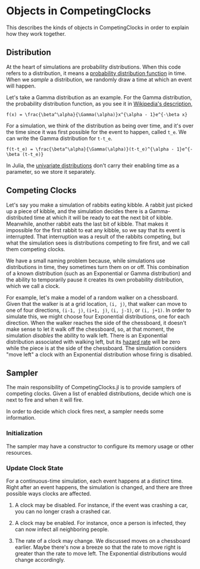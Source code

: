 # Objects in CompetingClocks

This describes the kinds of objects in CompetingClocks in order to explain how they work together.


## Distribution

At the heart of simulations are probability distributions. When this code refers to a distribution, it means a [probability distribution function](https://en.wikipedia.org/wiki/Probability_distribution) in time. When we _sample_ a distribution, we randomly draw a time at which an event will happen.

Let's take a Gamma distribution as an example. For the Gamma distribution, the probability distribution function, as you see it in
[Wikipedia's description](https://en.wikipedia.org/wiki/Gamma_distribution),

``f(x) = \frac{\beta^\alpha}{\Gamma(\alpha)}x^{\alpha - 1}e^{-\beta x}``

For a simulation, we think of the distribution as being over time, and it's over the time since it was first possible for the event to happen, called ``t_e``. We can write the Gamma distribution for ``t-t_e``.

``f(t-t_e) = \frac{\beta^\alpha}{\Gamma(\alpha)}(t-t_e)^{\alpha - 1}e^{-\beta (t-t_e)}``

In Julia, the [univariate distributions](https://juliastats.org/Distributions.jl/stable/univariate/) don't carry their enabling time as a parameter, so we store it separately.


## Competing Clocks

Let's say you make a simulation of rabbits eating kibble. A rabbit just picked up a piece of kibble, and the simulation decides there is a Gamma-distributed time at which it will be ready to eat the next bit of kibble. Meanwhile, another rabbit eats the last bit of kibble. That makes it impossible for the first rabbit to eat any kibble, so we say that its event is interrupted. That interruption was a result of the rabbits competing, but what the simulation sees is distributions competing to fire first, and we call them competing clocks.

We have a small naming problem because, while simulations use distributions in time, they sometimes turn them on or off. This combination of a known distribution (such as an Exponential or Gamma distribution) and the ability to temporarily pause it creates its own probability distribution, which we call a clock.

For example, let's make a model of a random walker on a chessboard. Given that the walker is at a grid location, ``(i, j)``, that walker can move to one of four directions, ``(i-1, j)``, ``(i+1, j)``, ``(i, j-1)``, or ``(i, j+1)``. In order to simulate this, we might choose four Exponential distributions, one for each direction. When the walker reaches the side of the chessboard, it doesn't make sense to let it walk off the chessboard, so, at that moment, the simulation _disables_ the ability to walk left. There is an Exponential distribution associated with walking left, but its [hazard rate](https://en.wikipedia.org/wiki/Failure_rate#Failure_rate_in_the_continuous_sense) will be zero while the piece is at the side of the chessboard. The simulation considers "move left" a clock with an Exponential distribution whose firing is disabled.


## Sampler

The main responsibility of CompetingClocks.jl is to provide samplers of competing clocks. Given a list of enabled distributions, decide which one is next to fire and when it will fire.

In order to decide which clock fires next, a sampler needs some information.


### Initialization


The sampler may have a constructor to configure its memory usage or other resources.

### Update Clock State

For a continuous-time simulation, each event happens at a distinct time. Right after an event happens, the simulation is changed, and there are three possible ways clocks are affected.

1. A clock may be disabled. For instance, if the event was crashing a car, you can no longer crash a crashed car.

2. A clock may be enabled. For instance, once a person is infected, they can now infect all neighboring people.

3. The rate of a clock may change. We discussed moves on a chessboard earlier. Maybe there's now a breeze so that the rate to move right is greater than the rate to move left. The Exponential distributions would change accordingly.
